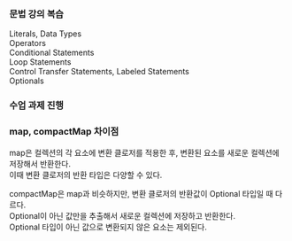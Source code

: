 ### 문법 강의 복습
Literals, Data Types<br>
Operators<br>
Conditional Statements<br>
Loop Statements<br>
Control Transfer Statements, Labeled Statements<br>
Optionals<br>

### 수업 과제 진행
### map, compactMap 차이점
map은 컬렉션의 각 요소에 변환 클로저를 적용한 후, 변환된 요소를 새로운 컬렉션에 저장해서
반환한다.<br>
이때 변환 클로저의 반환 타입은 다양할 수 있다.<br>

compactMap은 map과 비슷하지만, 변환 클로저의 반환값이 Optional 타입일 때 다르다.<br>
Optional이 아닌 값만을 추출해서 새로운 컬렉션에 저장하고 반환한다.<br>
Optional 타입이 아닌 값으로 변환되지 않은 요소는 제외된다.<br>
